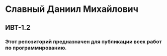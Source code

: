 # Славный Даниил Михайлович 
## ИВТ-1.2 
### Этот репозиторий предназначен для публикации всех работ по программированию. 
